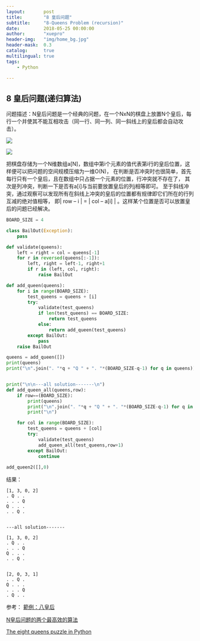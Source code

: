 ```yaml
---
layout:       post
title:        "8 皇后问题"
subtitle:     "8-Queens Problem (recursion)"
date:         2018-05-25 00:00:00
author:       "xuepro"
header-img:   "img/home_bg.jpg"
header-mask:  0.3
catalog:      true
multilingual: true
tags:
    - Python 
     
---
```


## 8 皇后问题(递归算法)

问题描述：N皇后问题是一个经典的问题，在一个NxN的棋盘上放置N个皇后，每行一个并使其不能互相攻击（同一行、同一列、同一斜线上的皇后都会自动攻击）。

![](https://programming.im.ncnu.edu.tw/exapmle_for_java/pic/9-1.gif)

![](https://programming.im.ncnu.edu.tw/exapmle_for_java/pic/9-3.gif)

把棋盘存储为一个N维数组a[N]，数组中第i个元素的值代表第i行的皇后位置，这样便可以把问题的空间规模压缩为一维O(N)，
在判断是否冲突时也很简单，首先每行只有一个皇后，且在数组中只占据一个元素的位置，行冲突就不存在了，
其次是列冲突，判断一下是否有a[i]与当前要放置皇后的列j相等即可。
至于斜线冲突，通过观察可以发现所有在斜线上冲突的皇后的位置都有规律即它们所在的行列互减的绝对值相等，
即| row – i | = | col – a[i] | 。这样某个位置是否可以放置皇后的问题已经解决。


```python
BOARD_SIZE = 4

class BailOut(Exception):
    pass

def validate(queens):
    left = right = col = queens[-1]
    for r in reversed(queens[:-1]):
        left, right = left-1, right+1
        if r in (left, col, right):
            raise BailOut

def add_queen(queens):
    for i in range(BOARD_SIZE):
        test_queens = queens + [i]
        try:
            validate(test_queens)
            if len(test_queens) == BOARD_SIZE:
                return test_queens
            else:
                return add_queen(test_queens)
        except BailOut:
            pass
    raise BailOut

queens = add_queen([])
print(queens)
print("\n".join(". "*q + "Q " + ". "*(BOARD_SIZE-q-1) for q in queens))


print("\n\n---all solution-------\n")
def add_queen_all(queens,row):
    if row==(BOARD_SIZE):
        print(queens)
        print("\n".join(". "*q + "Q " + ". "*(BOARD_SIZE-q-1) for q in queens))
        print("\n")

    for col in range(BOARD_SIZE):
        test_queens = queens + [col]
        try:
            validate(test_queens)
            add_queen_all(test_queens,row+1)
        except BailOut:
            continue
    
add_queen2([],0)
```
结果：
```
[1, 3, 0, 2]
. Q . . 
. . . Q 
Q . . . 
. . Q . 


---all solution-------

[1, 3, 0, 2]
. Q . . 
. . . Q 
Q . . . 
. . Q . 


[2, 0, 3, 1]
. . Q . 
Q . . . 
. . . Q 
. Q . . 
```

参考：
[範例：八皇后](https://programming.im.ncnu.edu.tw/exapmle_for_java/9.htm)

[N皇后问题的两个最高效的算法](https://blog.csdn.net/hackbuteer1/article/details/6657109)

[The eight queens puzzle in Python](https://solarianprogrammer.com/2017/11/20/eight-queens-puzzle-python/)
